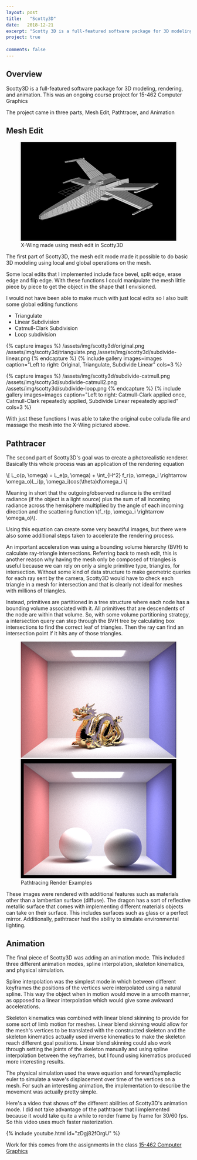 ```yaml
---
layout: post
title:   "Scotty3D"
date:   2018-12-21
excerpt: "Scotty 3D is a full-featured software package for 3D modeling, rendering, and animation. A project for 15-462 Computer Graphics"
project: true

comments: false
---
```


## Overview
Scotty3D is a full-featured software package for 3D modeling, 
rendering, and animation. This was an ongoing course project 
for 15-462 Computer Graphics

The project came in three parts, Mesh Edit, Pathtracer, and Animation

## Mesh Edit

<figure>
  <a href="/assets/img/scotty3d/xwing.png">
    <img src="/assets/img/scotty3d/xwing.png">
  </a>
  <figcaption>X-Wing made using mesh edit in Scotty3D</figcaption>
</figure>

The first part of Scotty3D, the mesh edit mode made it possible to do 
basic 3D modeling using local and global operations on the mesh. 

Some local edits that I implemented include face bevel, split edge, 
erase edge and flip edge. With these functions I could manipulate 
the mesh little piece by piece to get the object in the shape that 
I envisioned. 

I would not have been able to make much with just 
local edits so I also built some global editing functions
- Triangulate
- Linear Subdivision 
- Catmull-Clark Subdivision
- Loop subdivision 

{% capture images %}
	/assets/img/scotty3d/original.png
	/assets/img/scotty3d/triangulate.png
	/assets/img/scotty3d/subdivide-linear.png
{% endcapture %}
{% include gallery images=images caption="Left to right: Original, Triangulate, Subdivide Linear" cols=3 %}

{% capture images %}
	/assets/img/scotty3d/subdivide-catmull.png
	/assets/img/scotty3d/subdivide-catmull2.png
	/assets/img/scotty3d/subdivide-loop.png	
{% endcapture %}
{% include gallery images=images caption="Left to right: Catmull-Clark applied once, Catmull-Clark repeatedly applied, Subdivide Linear repeatedly applied" cols=3 %}

With just these functions I was able to take the original cube collada
file and massage the mesh into the X-Wing pictured above. 

## Pathtracer

The second part of Scotty3D's goal was to create a photorealistic 
renderer. Basically this whole process was an application of the 
rendering equation

\\[ L\_o(p, \omega) = L\_e(p, \omega) + \int\_{H^2} f\_r(p, \omega\_i \rightarrow \omega\_o)L\_i(p, \omega\_i)cos(\theta)d\omega\_i \\]

Meaning in short that the outgoing/observed radiance is the emitted 
radiance (if the object is a light source) plus the sum of all 
incoming radiance across the hemisphere multiplied by the angle of
each incoming direction and the scattering function 
\\(f\_r(p, \omega\_i \rightarrow \omega\_o)\\).

Using this equation can create some very beautiful images, but there
were also some additional steps taken to accelerate the rendering 
process.

An important acceleration was using a bounding volume hierarchy (BVH) 
to calculate ray-triangle intersections. Referring back to mesh edit,
this is another reason why having the mesh only be composed of
triangles is useful because we can rely on only a single primitive 
type, triangles, for intersection. Without some kind of data structure
to make geometric queries for each ray sent by the camera, Scotty3D
would have to check each triangle in a mesh for intersection and
that is clearly not ideal for meshes with millions of triangles. 

Instead, primitives are partitioned in a tree structure where each
node has a bounding volume associated with it. All primitives that are
descendents of the node are within that volume. So, with some volume
partitioning strategy, a intersection query can step through
the BVH tree by calculating box intersections to find the correct leaf
of triangles. Then the ray can find an intersection point if it hits
any of those triangles.

<figure class="half">
  <a href="/assets/img/scotty3d/cb_dragon.png"><img src="/assets/img/scotty3d/cb_dragon.png"></a>
  <a href="/assets/img/scotty3d/cb_spheres.png"><img src="/assets/img/scotty3d/cb_spheres.png"></a>
  <figcaption>Pathtracing Render Examples</figcaption>
</figure>


These images were rendered with additional features such as materials
other than a lambertian surface (diffuse). The dragon has a sort of
reflective metallic surface that comes with implementing different
materials objects can take on their surface. This includes surfaces
such as glass or a perfect mirror. Additionally, pathtracer had
the ability to simulate environmental lighting.

## Animation

The final piece of Scotty3D was adding an animation mode.
This included three different animation modes, spline interpolation, 
skeleton kinematics, and physical simulation. 

Spline interpolation was the simplest mode in which between
different keyframes the positions of the vertices were interpolated
using a natural spline. This way the object when in motion would 
move in a smooth manner, as opposed to a linear interpolation which 
would give some awkward accelerations. 

Skeleton kinematics was combined with linear blend skinning to
provide for some sort of limb motion for meshes. Linear blend
skinning would allow for the mesh's vertices to be translated with
the constructed skeleton and the skeleton kinematics actually
used inverse kinematics to make the skeleton reach different
goal positions. Linear blend skinning could also work through
setting the joints of the skeleton manually and using spline 
interpolation between the keyframes, but I found using kinematics
produced more interesting results. 

The physical simulation used the wave equation and forward/symplectic 
euler to simulate a wave's displacement over time
of the vertices on a mesh. For such an interesting animation, the
implementation to describe the movement was actually pretty simple.

Here's a video that shows off the different abilities of 
Scotty3D's animation mode. I did not take advantage of the pathtracer
that I implemented because it would take quite a while to render 
frame by frame for 30/60 fps. So this video uses much faster 
rasterization. 

{% include youtube.html id="zDgj82fOrgU" %}

Work for this comes from the assignments in the class [15-462 Computer Graphics](http://15462.courses.cs.cmu.edu/fall2018/)
